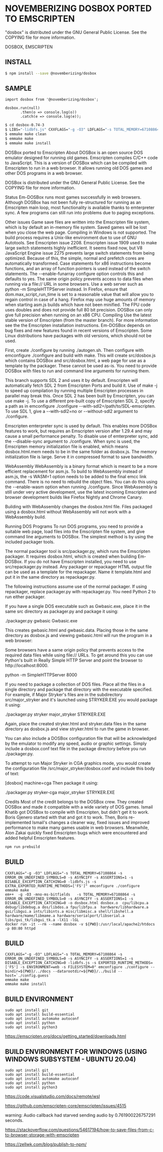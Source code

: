 __NOVEMBERIZING DOSBOX PORTED TO EMSCRIPTEN__
=============================================

"dosbox" is distributed under the GNU General Public License.
See the COPYING file for more information.


DOSBOX, EMSCRIPTEN

## __INSTALL__

```sh
$ npm install --save @novemberizing/dosbox
```

## __SAMPLE__

```
import dosbox from '@novemberizing/dosbox';

dosbox.run(null)
       .then(o => console.log(o))
       .catch(e => console.log(e));
```



```sh
$ cd dosbox-0.74-3
$ LIBS="-lidbfs.js" CXXFLAGS="-g -O3" LDFLAGS="-s TOTAL_MEMORY=67108864 -s ERROR_ON_UNDEFINED_SYMBOLS=0 -s ASYNCIFY -s ASSERTIONS=1 -s DISABLE_EXCEPTION_CATCHING=0 -s EXPORT_ES6=1 -s MODULARIZE=1 -s EXPORTED_RUNTIME_METHODS=['FS']" emconfigure ./configure --bindir=${PWD}/../src --datarootdir=${PWD}/../build --host=`./config.guess` --with-zip=${PWD}/../../zip
$ emmake make clean
$ emmake make 
$ emmake make install
```





DOSBox ported to Emscripten
About
DOSBox is an open source DOS emulator designed for running old games. Emscripten compiles C/C++ code to JavaScript. This is a version of DOSBox which can be compiled with Emscripten to run in a web browser. It allows running old DOS games and other DOS programs in a web browser.

DOSBox is distributed under the GNU General Public License. See the COPYING file for more information.

Status
Em-DOSBox runs most games successfully in web browsers. Although DOSBox has not been fully re-structured for running as an Emscripten main loop, most functionality is available thanks to emterpreter sync. A few programs can still run into problems due to paging exceptions.

Other issues
Game save files are written into the Emscripten file system, which is by default an in-memory file system. Saved games will be lost when you close the web page.
Compiling in Windows is not supported. The build process requires a Unix-like environment due to use of GNU Autotools. See Emscripten issue 2208.
Emscripten issue 1909 used to make large switch statements highly inefficient. It seems fixed now, but V8 JavaScript Engine issue 2275 prevents large switch statements from being optimized. Because of this, the simple, normal and prefetch cores are automatically transformed. Case statements for x86 instructions become functions, and an array of function pointers is used instead of the switch statements. The --enable-funarray configure option controls this and defaults to yes.
The same origin policy prevents access to data files when running via a file:// URL in some browsers. Use a web server such as python -m SimpleHTTPServer instead.
In Firefox, ensure that dom.max_script_run_time is set to a reasonable value that will allow you to regain control in case of a hang.
Firefox may use huge amounts of memory when starting asm.js builds which have not been minified.
The FPU code uses doubles and does not provide full 80 bit precision. DOSBox can only give full precision when running on an x86 CPU.
Compiling
Use the latest stable version of Emscripten (from the master branch). For more information see the the Emscripten installation instructions. Em-DOSBox depends on bug fixes and new features found in recent versions of Emscripten. Some Linux distributions have packages with old versions, which should not be used.

First, create ./configure by running ./autogen.sh. Then configure with emconfigure ./configure and build with make. This will create src/dosbox.js which contains DOSBox and src/dosbox.html, a web page for use as a template by the packager. These cannot be used as-is. You need to provide DOSBox with files to run and command line arguments for running them.

This branch supports SDL 2 and uses it by default. Emscripten will automatically fetch SDL 2 from Emscripten Ports and build it. Use of make -j to speed up compilation by running multiple Emscripten processes in parallel may break this. Once SDL 2 has been built by Emscripten, you can use make -j. To use a different pre-built copy of Emscripten SDL 2, specify a path as in emconfigure ./configure --with-sdl2=/path/to/SDL-emscripten. To use SDL 1, give a --with-sdl2=no or --without-sdl2 argument to ./configure.

Emscripten emterpreter sync is used by default. This enables more DOSBox features to work, but requires an Emscripten version after 1.29.4 and may cause a small performance penalty. To disable use of emterpreter sync, add the --disable-sync argument to ./configure. When sync is used, the Emscripten memory initialization file is enabled, which means dosbox.html.mem needs to be in the same folder as dosbox.js. The memory initialization file is large. Serve it in compressed format to save bandwidth.

WebAssembly
WebAssembly is a binary format which is meant to be a more efficient replacement for asm.js. To build to WebAssembly instead of asm.js, the -s WASM=1 option needs to be added to the final emcc link command. There is no need to rebuild the object files. You can do this using the --enable-wasm option when running ./configure. Since WebAssembly is still under very active development, use the latest incoming Emscripten and browser development builds like Firefox Nightly and Chrome Canary.

Building with WebAssembly changes the dosbox.html file. Files packaged using a dosbox.html without WebAssembly will not work with a WebAssembly build.

Running DOS Programs
To run DOS programs, you need to provide a suitable web page, load files into the Emscripten file system, and give command line arguments to DOSBox. The simplest method is by using the included packager tools.

The normal packager tool is src/packager.py, which runs the Emscripten packager. It requires dosbox.html, which is created when building Em-DOSBox. If you do not have Emscripten installed, you need to use src/repackager.py instead. Any packager or repackager HTML output file can be used as a template for the repackager. Name it template.html and put it in the same directory as repackager.py.

The following instructions assume use of the normal packager. If using repackager, replace packager.py with repackager.py. You need Python 2 to run either packager.

If you have a single DOS executable such as Gwbasic.exe, place it in the same src directory as packager.py and package it using:

./packager.py gwbasic Gwbasic.exe

This creates gwbasic.html and gwbasic.data. Placing those in the same directory as dosbox.js and viewing gwbasic.html will run the program in a web browser:

Some browsers have a same origin policy that prevents access to the required data files while using file:// URLs. To get around this you can use Python's built in Really Simple HTTP Server and point the browser to http://localhost:8000.

python -m SimpleHTTPServer 8000

If you need to package a collection of DOS files. Place all the files in a single directory and package that directory with the executable specified. For example, if Major Stryker's files are in the subdirectory src/major_stryker and it's launched using STRYKER.EXE you would package it using:

./packager.py stryker major_stryker STRYKER.EXE

Again, place the created stryker.html and stryker.data files in the same directory as dosbox.js and view stryker.html to run the game in browser.

You can also include a DOSBox configuration file that will be acknowledged by the emulator to modify any speed, audio or graphic settings. Simply include a dosbox.conf text file in the package directory before you run ./packager.py.

To attempt to run Major Stryker in CGA graphics mode, you would create the configuration file /src/major_stryker/dosbox.conf and include this body of text:

[dosbox]
machine=cga
Then package it using:

./packager.py stryker-cga major_stryker STRYKER.EXE

Credits
Most of the credit belongs to the DOSBox crew. They created DOSBox and made it compatible with a wide variety of DOS games. Ismail Khatib got DOSBox to compile with Emscripten, but didn't get it to work. Boris Gjenero started with that and got it to work. Then, Boris re-implemented Ismail's changes a cleaner way, fixed issues and improved performance to make many games usable in web browsers. Meanwhile, Alon Zakai quickly fixed Emscripten bugs which were encountered and added helpful Emscripten features.






```sh
npm run prebuild
```



## BUILD

```
CXXFLAGS="-g -O3" LDFLAGS="-s TOTAL_MEMORY=67108864 -s ERROR_ON_UNDEFINED_SYMBOLS=0 -s ASYNCIFY -s ASSERTIONS=1 -s DISABLE_EXCEPTION_CATCHING=0 -lidbfs.js -s EXTRA_EXPORTED_RUNTIME_METHODS=['FS']" emconfigure ./configure
emmake make
em++  -g -O3 -mno-ms-bitfields   -s TOTAL_MEMORY=67108864 -s ERROR_ON_UNDEFINED_SYMBOLS=0 -s ASYNCIFY -s ASSERTIONS=1 -s DISABLE_EXCEPTION_CATCHING=0 -o dosbox.html dosbox.o  cpu/libcpu.a debug/libdebug.a dos/libdos.a fpu/libfpu.a  hardware/libhardware.a gui/libgui.a ints/libints.a misc/libmisc.a shell/libshell.a hardware/mame/libmame.a hardware/serialport/libserial.a libs/gui_tk/libgui_tk.a -lX11 -lGL
docker run -it --rm --name dosbox -v ${PWD}:/usr/local/apache2/htdocs -p 80:80 httpd
```

## BUILD

```
CXXFLAGS="-g -O3" LDFLAGS="-s TOTAL_MEMORY=67108864 -s ERROR_ON_UNDEFINED_SYMBOLS=0 -s ASYNCIFY -s ASSERTIONS=1 -s DISABLE_EXCEPTION_CATCHING=0 -lidbfs.js -s EXPORTED_RUNTIME_METHODS=['FS'] -s ENVIRONMENT=web -s FILESYSTEM=0" emconfigure ./configure --bindir=${PWD}/../docs --datarootdir=${PWD}/../build --host=`./config.guess`
emmake make
emmake make install
```



## BUILD ENVIRONMENT

```
sudo apt install git
sudo apt install build-essential
sudo apt install automake autoconf
sudo apt install python
sudo apt install python3
```

https://emscripten.org/docs/getting_started/downloads.html

## BUILD ENVIRONMENT FOR WINDOWS (USING WINDOWS SUBSYSTEM - UBUNTU 20.04)

```
sudo apt install git
sudo apt install build-essential
sudo apt install automake autoconf
sudo apt install python
sudo apt install python3
```

https://code.visualstudio.com/docs/remote/wsl

https://github.com/emscripten-core/emscripten/issues/4515

warning: Audio callback had starved sending audio by 0.761900226757291 seconds.

https://stackoverflow.com/questions/54617194/how-to-save-files-from-c-to-browser-storage-with-emscripten

https://zellwk.com/blog/publish-to-npm/